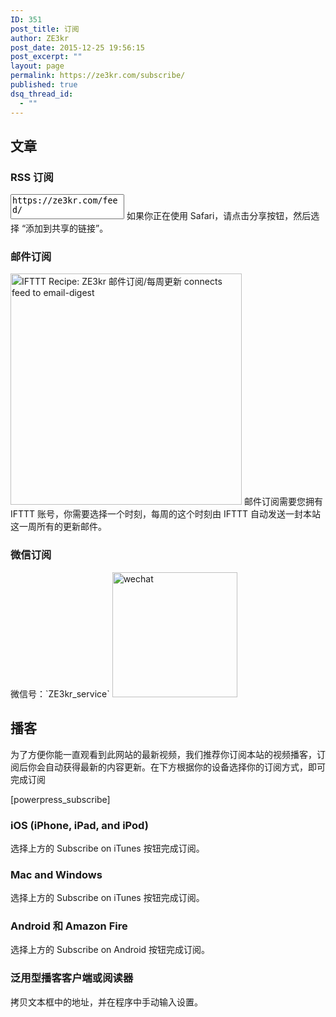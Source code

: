 ```yaml
---
ID: 351
post_title: 订阅
author: ZE3kr
post_date: 2015-12-25 19:56:15
post_excerpt: ""
layout: page
permalink: https://ze3kr.com/subscribe/
published: true
dsq_thread_id:
  - ""
---
```

<h2>文章</h2>
<h3>RSS 订阅</h3>
<textarea onclick="this.focus();this.select()" readonly="readonly" style="height:3em;resize:none;">https://ze3kr.com/feed/</textarea>
如果你正在使用 Safari，请点击分享按钮，然后选择 “添加到共享的链接”。
<h3>邮件订阅</h3>
<a href="https://ifttt.com/recipes/177443-ze3kr" target="_blank"><img src="https://media.landcement.com/sites/2/20160209175013/177443-1.png" alt="IFTTT Recipe: ZE3kr 邮件订阅/每周更新 connects feed to email-digest" width="370px" style="max-width:100%"/></a>
邮件订阅需要您拥有 IFTTT 账号，你需要选择一个时刻，每周的这个时刻由 IFTTT 自动发送一封本站这一周所有的更新邮件。
<h3>微信订阅</h3>
微信号：`ZE3kr_service`
<img src="https://media.landcement.com/sites/2/20160131134410/wechat-200x200.png" alt="wechat" width="200" height="200" class="aligncenter size-thumbnail wp-image-828" />
<h2>播客</h2>
为了方便你能一直观看到此网站的最新视频，我们推荐你订阅本站的视频播客，订阅后你会自动获得最新的内容更新。在下方根据你的设备选择你的订阅方式，即可完成订阅

[powerpress_subscribe]
<h3>iOS (iPhone, iPad, and iPod)</h3>
选择上方的 Subscribe on iTunes 按钮完成订阅。
<h3>Mac and Windows</h3>
选择上方的 Subscribe on iTunes 按钮完成订阅。
<h3>Android 和 Amazon Fire</h3>
选择上方的 Subscribe on Android 按钮完成订阅。
<h3>泛用型播客客户端或阅读器</h3>
拷贝文本框中的地址，并在程序中手动输入设置。